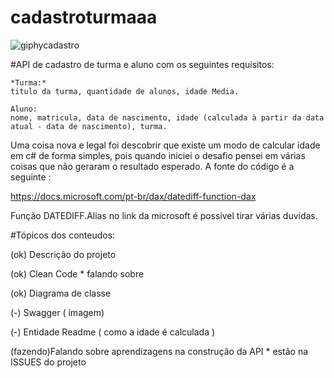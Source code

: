 # cadastroturmaaa

![giphycadastro](https://user-images.githubusercontent.com/28712925/91189356-bef81b00-e6c8-11ea-930d-5e0b293421ea.gif)


#API de cadastro de turma e aluno com os seguintes requisitos:

    *Turma:*
    titulo da turma, quantidade de alunos, idade Media.

    Aluno:
    nome, matricula, data de nascimento, idade (calculada à partir da data atual - data de nascimento), turma.

Uma coisa nova e legal foi descobrir que existe um modo de calcular idade em c# de forma simples, pois quando iniciei o desafio pensei em várias coisas que não geraram o resultado esperado. A fonte do código é a seguinte :

https://docs.microsoft.com/pt-br/dax/datediff-function-dax

Função DATEDIFF.Alias no link da microsoft é possivel tirar várias duvidas.


#Tópicos dos conteudos:

(ok) Descrição do projeto

(ok) Clean Code * falando sobre

(ok) Diagrama de classe

(-)  Swagger ( imagem)

(-)  Entidade Readme ( como a idade é calculada )

(fazendo)Falando sobre aprendizagens na construção da API * estão na ISSUES do projeto


